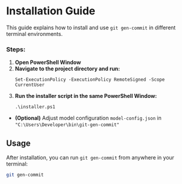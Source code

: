 # Installation Guide
This guide explains how to install and use `git gen-commit` in different terminal environments.

### Steps:
1. **Open PowerShell Window**
2. **Navigate to the project directory and run:**
   ```shell
   Set-ExecutionPolicy -ExecutionPolicy RemoteSigned -Scope CurrentUser
   ```
3. **Run the installer script in the same PowerShell Window:**
   ```shell
   .\installer.ps1
   ```
- **(Optional)** Adjust model configuration `model-config.json` in ``"C:\Users\Developer\bin\git-gen-commit"``


## Usage

After installation, you can run ``git gen-commit`` from anywhere in your terminal:
```bash
git gen-commit
```
